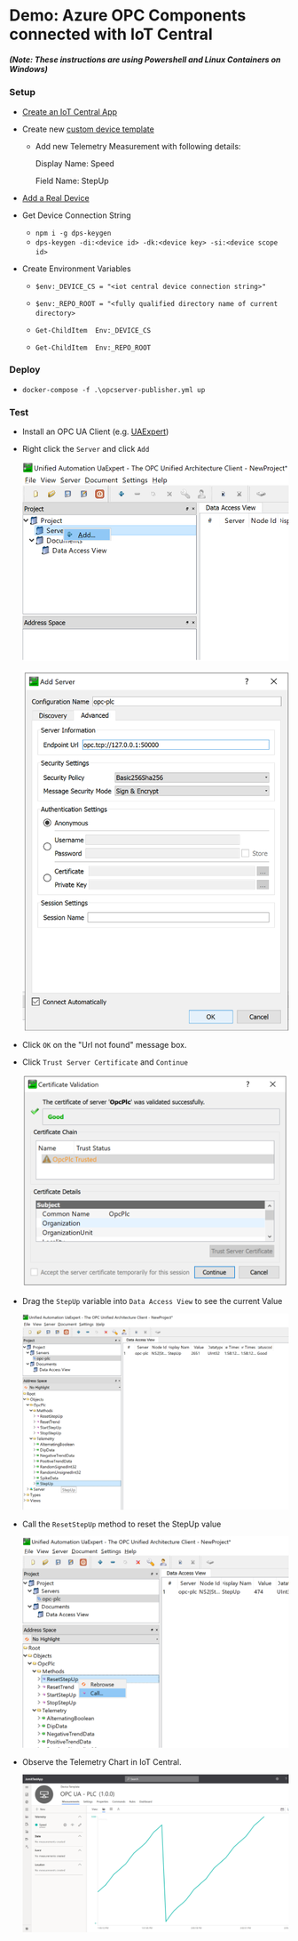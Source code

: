 # Demo: Azure OPC Components connected with IoT Central 
##### (Note: These instructions are using Powershell and Linux Containers on Windows)

### Setup

- [Create an IoT Central App](https://docs.microsoft.com/en-us/azure/iot-central/core/quick-deploy-iot-central)

- Create new [custom device template](https://docs.microsoft.com/en-us/azure/iot-central/core/tutorial-define-device-type#create-a-device-template)
    - Add new Telemetry Measurement with following details:

      Display Name: Speed

      Field Name: StepUp

- [Add a Real Device](https://docs.microsoft.com/en-us/azure/iot-central/core/tutorial-add-device#add-a-real-device)

- Get Device Connection String 
    - `npm i -g dps-keygen`
    - `dps-keygen -di:<device id> -dk:<device key> -si:<device scope id>`

- Create Environment Variables
    - `$env:_DEVICE_CS = "<iot central device connection string>"`
    - `$env:_REPO_ROOT = "<fully qualified directory name of current directory>`

    - `Get-ChildItem  Env:_DEVICE_CS`
    - `Get-ChildItem  Env:_REPO_ROOT`

### Deploy

- `docker-compose -f .\opcserver-publisher.yml up`

### Test

- Install an OPC UA Client (e.g. [UAExpert](https://www.unified-automation.com/downloads/opc-ua-clients.html))

- Right click the `Server` and click `Add`

    ![Add Server](https://raw.githubusercontent.com/jomit/iot-central/master/images/add-server.png)

    ![Add Server Config](https://raw.githubusercontent.com/jomit/iot-central/master/images/add-server-config.png)

- Click `OK` on the "Url not found" message box.

- Click `Trust Server Certificate` and `Continue`

    ![Trust Certificate](https://raw.githubusercontent.com/jomit/iot-central/master/images/trust-certificate.png)

- Drag the `StepUp` variable into `Data Access View` to see the current Value

    ![StepUp Data Access View](https://raw.githubusercontent.com/jomit/iot-central/master/images/stepup-data-access.png)

- Call the `ResetStepUp` method to reset the StepUp value

    ![Reset StepUp](https://raw.githubusercontent.com/jomit/iot-central/master/images/reset-stepup.png)

- Observe the Telemetry Chart in IoT Central. 

    ![Device Telemetry](https://raw.githubusercontent.com/jomit/iot-central/master/images/device-telemetry.png)
